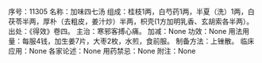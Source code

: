 序号：11305
名称：加味四七汤
组成：桂枝1两，白芍药1两，半夏（洗）1两，白茯苓半两，厚朴（去粗皮，姜汁炒）半两，枳壳(1方加明乳香、玄胡索各半两）。
出处：《得效》卷四。
主治：寒邪客搏心痛。
加减：None
功效：None
用法用量：每服4钱，加生姜7片，大枣2枚，水煎，食前服。
制备方法：上锉散。
临床应用：None
各家论述：None
用药禁忌：None
附注：None
